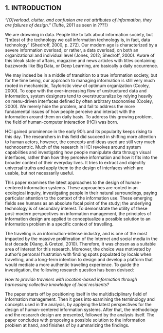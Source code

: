 ## 1. INTRODUCTION

*“[O]verload, clutter, and confusion are not attributes of information, they are failures of design.”* (Tufte, 2011 as seen in ????)

We are drowning in data. People like to talk about information society, but “[m]ost of the technology we call information technology is, in fact, data technology” (Shedroff, 2000, p. 272). Our modern age is characterized by a severe information overload, or rather, a data overload, on both an organizational and individual level (Jones, 2012; Shedroff, 2000). Aware of this bleak state of affairs, magazine and news articles with titles containing buzzwords like Big Data, or Deep Learning, are basically a daily occurrence.

We may indeed be in a middle of transition to a true information society, but for the time being, our approach to managing information is still very much rooted in mechanistic, Tayloristic view of optimum organization (Cooley, 2000). To cope with the ever-increasing  flow of unstructured data and information, system designers tend to overstructuralize by relying heavily on menu-driven interfaces defined by often arbitrary taxonomies (Cooley, 2000). We merely hide the problem, and fail to address the more fundamental issues of how people perceive and interact with the information around them on daily basis. To address this growing problem, the field of human-computer interaction (HCI) was born.

HCI gained prominence in the early 90’s and its popularity keeps rising to this day. The researchers in this field did succeed in shifting more attention to human actors, however, the concepts and ideas used are still very much technocentric. Much of the research in HCI revolves around system capabilities and investigating how people manipulate data through visual interfaces, rather than how they perceive information and how it fits into the broader context of their everyday lives. It tries to extract and objectify universal truths and apply them to the design of interfaces which are usable, but not necessarily useful.

This paper examines the latest approaches to the design of human-centered information systems. These approaches are rooted in an ecological inquiry, investigating people in their natural surroundings, paying particular attention to the context of the information use. These emerging fields see humans as an absolute focal point of the study; the underlying technology is of secondary interest. To demonstrate the utility of these post-modern perspectives on information management, the principles of information design are applied to conceptualize a possible solution to an information problem in a specific context of travelling.

The traveling is an information-intense industry, and is one of the most impacted by the massive proliferation of the Internet and social media in the last decade (Xiang, & Gretzel, 2010). Therefore, it was chosen as a suitable area of interest for this research. Moreover, the choice was motivated by author’s personal frustration with finding spots populated by locals when travelling, and a long-term intention to design and develop a platform that would mediate a more authentic traveling experience. To guide the investigation, the following research question has been devised:

*How to provide travelers with location-based information through harnessing collective knowledge of local residents?*

The paper starts off by positioning itself in the multidisciplinary field of information management. Then it goes into examining the terminology and concepts used in the analysis, by applying the latest perspectives for the design of human-centered information systems. After that, the methodology and the research design are presented, followed by the analysis itself. The paper concludes with proposing a possible solution to the information problem at hand, and finishes of by summarizing the findings.